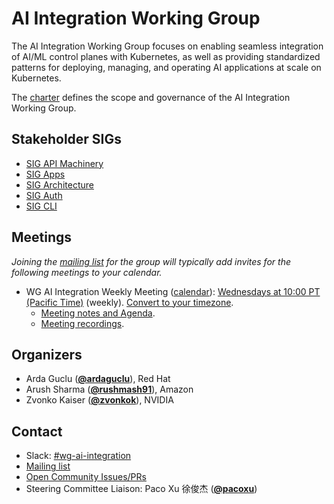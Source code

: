 <!---
This is an autogenerated file!

Please do not edit this file directly, but instead make changes to the
sigs.yaml file in the project root.

To understand how this file is generated, see https://git.k8s.io/community/generator/README.md
--->
# AI Integration Working Group

The AI Integration Working Group focuses on enabling seamless integration of AI/ML control planes with Kubernetes, as well as providing standardized patterns for deploying, managing, and operating AI applications at scale on Kubernetes.

The [charter](charter.md) defines the scope and governance of the AI Integration Working Group.

## Stakeholder SIGs
* [SIG API Machinery](/sig-api-machinery)
* [SIG Apps](/sig-apps)
* [SIG Architecture](/sig-architecture)
* [SIG Auth](/sig-auth)
* [SIG CLI](/sig-cli)

## Meetings
*Joining the [mailing list](https://groups.google.com/a/kubernetes.io/g/wg-ai-integration) for the group will typically add invites for the following meetings to your calendar.*
* WG AI Integration Weekly Meeting ([calendar](https://calendar.google.com/calendar/embed?src=71ef14cc0995618018b12614c63ca482d667e2922ff5b94d9fb0cfd32d4efada%40group.calendar.google.com)): [Wednesdays at 10:00 PT (Pacific Time)](https://zoom.us/j/95637970280?pwd=3Ys5MQF5hKoeWDazUsMdgt5FiRxbSs.1) (weekly). [Convert to your timezone](http://www.thetimezoneconverter.com/?t=10%3A00&tz=PT%20%28Pacific%20Time%29).
  * [Meeting notes and Agenda](https://docs.google.com/document/d/1on_SPg4Xdk9cDCXKbkxn9VMJTx4ZjTV_nBn1XEKA88E/edit).
  * [Meeting recordings](https://www.youtube.com/playlist?list=PL69nYSiGNLP2qquAg1qpaKphnRlFx-w7R).

## Organizers

* Arda Guclu (**[@ardaguclu](https://github.com/ardaguclu)**), Red Hat
* Arush Sharma (**[@rushmash91](https://github.com/rushmash91)**), Amazon
* Zvonko Kaiser (**[@zvonkok](https://github.com/zvonkok)**), NVIDIA

## Contact
- Slack: [#wg-ai-integration](https://kubernetes.slack.com/messages/wg-ai-integration)
- [Mailing list](https://groups.google.com/a/kubernetes.io/g/wg-ai-integration)
- [Open Community Issues/PRs](https://github.com/kubernetes/community/labels/wg%2Fai-integration)
- Steering Committee Liaison: Paco Xu 徐俊杰 (**[@pacoxu](https://github.com/pacoxu)**)
<!-- BEGIN CUSTOM CONTENT -->

<!-- END CUSTOM CONTENT -->

